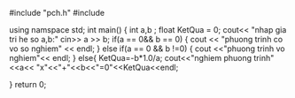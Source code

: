 #include "pch.h"
#include <iostream>

using namspace std;
 int main() {
 int a,b ;
 float KetQua = 0;
 cout<< "nhap gia tri he so a,b:"
 cin>> a >> b;
 if(a == 0&& b == 0) {
 cout << "phuong trinh co vo so nghiem" << endl;
 }
 else if(a == 0 && b !=0) {
 cout <<"phuong trinh vo nghiem"<< endl;
 }
 else{
 KetQua=-b*1.0/a;
 cout<<"nghiem phuong trinh"<<a<< "x"<<"+"<<b<<"=0"<<KetQua<<endl;
 
 }
 return 0;
